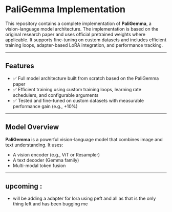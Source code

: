 # PaliGemma Implementation

This repository contains a complete implementation of **PaliGemma**, a vision-language model architecture. The implementation is based on the original research paper and uses official pretrained weights where applicable. It supports fine-tuning on custom datasets and includes efficient training loops, adapter-based LoRA integration, and performance tracking.

---

##  Features

- ✅ Full model architecture built from scratch based on the PaliGemma paper
- ✅ Efficient training using custom training loops, learning rate schedulers, and configurable arguments
- ✅ Tested and fine-tuned on custom datasets with measurable performance gain (e.g., +10%)

---

## Model Overview

**PaliGemma** is a powerful vision-language model that combines image and text understanding. It uses:
- A vision encoder (e.g., ViT or Resampler)
- A text decoder (Gemma family)
- Multi-modal token fusion

---

## upcoming :
- will be adding a adapter for lora using peft and all as that is the only thing left and has been bugging me 
